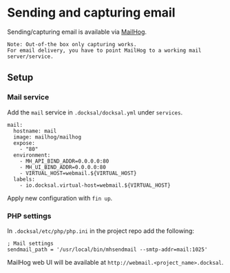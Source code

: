 # Sending and capturing email

Sending/capturing email is available via [MailHog](https://github.com/mailhog/MailHog).

    Note: Out-of-the box only capturing works.
    For email delivery, you have to point MailHog to a working mail server/service.

## Setup

### Mail service

Add the `mail` service in `.docksal/docksal.yml` under `services`.

```
mail:
  hostname: mail
  image: mailhog/mailhog
  expose:
    - "80"
  environment:
    - MH_API_BIND_ADDR=0.0.0.0:80
    - MH_UI_BIND_ADDR=0.0.0.0:80
    - VIRTUAL_HOST=webmail.${VIRTUAL_HOST}
  labels:
    - io.docksal.virtual-host=webmail.${VIRTUAL_HOST}
```

Apply new configuration with `fin up`.

### PHP settings

In `.docksal/etc/php/php.ini` in the project repo add the following:

```
; Mail settings
sendmail_path = '/usr/local/bin/mhsendmail --smtp-addr=mail:1025'
```

MailHog web UI will be available at `http://webmail.<project_name>.docksal`.

